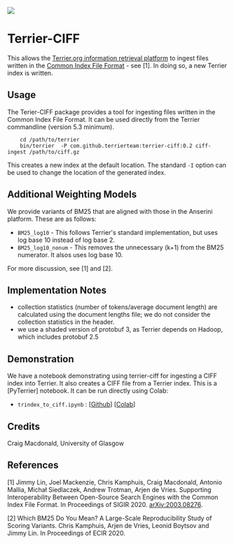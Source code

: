 [![](https://jitpack.io/v/terrierteam/terrier-ciff.svg)](https://jitpack.io/#terrierteam/terrier-ciff)

# Terrier-CIFF

This allows the [Terrier.org information retrieval platform](http://terrier.org) to ingest files written in the [Common Index File Format](https://github.com/osirrc/ciff/) - see [1]. In doing so, a new Terrier index is written.


## Usage

The Terier-CIFF package provides a tool for ingesting files written in the Common Index File Format. It can be used directly from the Terrier commandline (version 5.3 minimum).

```shell
    cd /path/to/terrier
    bin/terrier  -P com.github.terrierteam:terrier-ciff:0.2 ciff-ingest /path/to/ciff.gz
```

This creates a new index at the default location. The standard `-I` option can be used to change the location of the generated index.

## Additional Weighting Models

We provide variants of BM25 that are aligned with those in the Anserini platform. These are as follows:
 - `BM25_log10` - This follows Terrier's standard implementation, but uses log base 10 instead of log base 2.
 - `BM25_log10_nonum` - This removes the unnecessary (k+1) from the BM25 numerator. It alsos uses log base 10.

 For more discussion, see [1] and [2].

## Implementation Notes

 - collection statistics (number of tokens/average document length) are calculated using the document lengths file; we do not consider the collection statistics in the header.
 - we use a shaded version of protobuf 3, as Terrier depends on Hadoop, which includes protobuf 2.5

## Demonstration

We have a notebook demonstrating using terrier-ciff for ingesting a CIFF index into Terrier. It also creates a CIFF file from a Terrier index. This is a [PyTerrier] notebook. It can be run directly using Colab:

 - `trindex_to_ciff.ipynb` : [[Github](https://github.com/terrierteam/terrier-ciff/blob/master/trindex_to_ciff.ipynb)] [[Colab](https://colab.research.google.com/github/terrierteam/terrier-ciff/blob/master/trindex_to_ciff.ipynb)]

## Credits

Craig Macdonald, University of Glasgow

## References

[1] Jimmy Lin, Joel Mackenzie, Chris Kamphuis, Craig Macdonald, Antonio Mallia, Michał Siedlaczek, Andrew Trotman, Arjen de Vries. Supporting Interoperability Between Open-Source Search Engines with the Common Index File Format. In Proceedings of SIGIR 2020. [arXiv:2003.08276](https://arxiv.org/abs/2003.08276).

[2] Which BM25 Do You Mean? A Large-Scale Reproducibility Study of Scoring Variants. Chris Kamphuis, Arjen de Vries, Leonid Boytsov and Jimmy Lin. In Proceedings of ECIR 2020.
